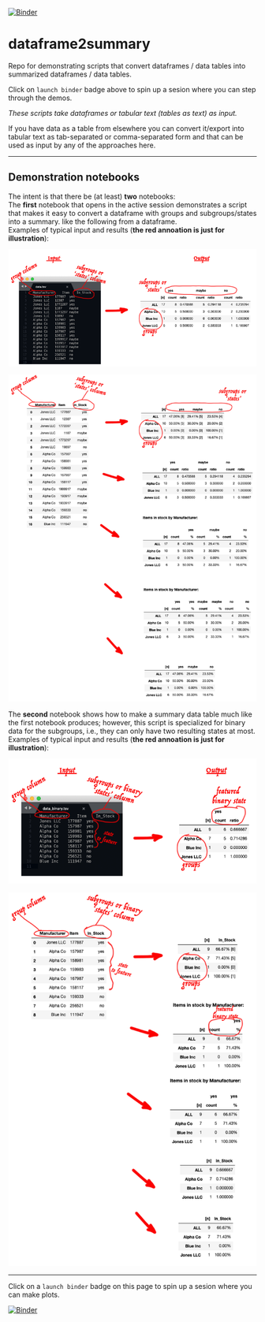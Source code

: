 [![Binder](https://mybinder.org/badge_logo.svg)](https://mybinder.org/v2/gh/fomightez/dataframe2summary/master?filepath=index.ipynb)
# dataframe2summary
Repo for demonstrating scripts that convert dataframes / data tables into summarized dataframes / data tables.

Click on `launch binder` badge above to spin up a sesion where you can step through the demos.

*These scripts take dataframes or tabular text (tables as text) as input.* 

If you have data as a table from elsewhere you can convert it/export into tabular text as tab-separated or comma-separated form and that can be used as input by any of the approaches here.

-----

## Demonstration notebooks

The intent is that there be (at least) **two** notebooks:  
The **first** notebook that opens in the active session demonstrates a script that makes it easy to convert a dataframe with groups and subgroups/states into a summary. like the following from a dataframe.  
Examples of typical input and results (**the red annoation is just for illustration**):

![typical1](imgs/text_subgrp_example.png)  

![typical1](imgs/df_subgrp_example.png)  

The **second** notebook shows how to make a summary data table much like the first notebook produces; however, this script is specialized for binary data for the subgroups, i.e., they can only have two resulting states at most.  
Examples of typical input and results (**the red annoation is just for illustration**):

![data_table_binary](imgs/text_to_binary_first_example.png)  

![df_binary_summaries](imgs/df_based_binary_to_summaries.png)  


-----

Click on a `launch binder` badge on this page to spin up a sesion where you can make plots.

[![Binder](https://mybinder.org/badge_logo.svg)](https://mybinder.org/v2/gh/fomightez/dataframe2summary/master?filepath=index.ipynb)